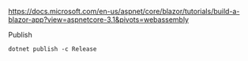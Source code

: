 https://docs.microsoft.com/en-us/aspnet/core/blazor/tutorials/build-a-blazor-app?view=aspnetcore-3.1&pivots=webassembly

Publish
```
dotnet publish -c Release
```
